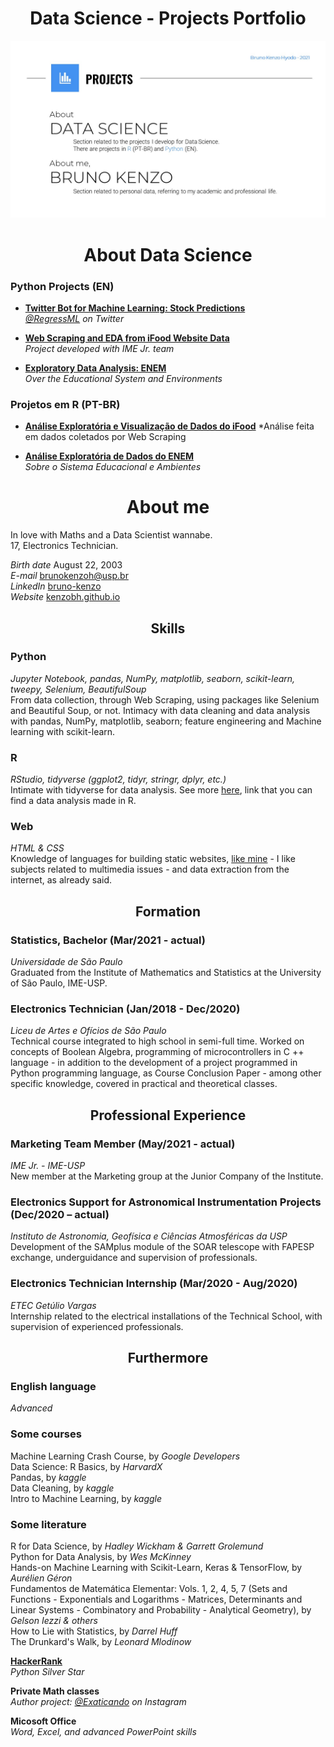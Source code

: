 <h1 align="center">Data Science - Projects Portfolio</h1>

![](https://github.com/KenzoBH/Data-Science/blob/main/Images/github-main-wallpaper.jpg)

<h1 align="center">About Data Science</h1>

### **Python Projects (EN)**
  - [**Twitter Bot for Machine Learning: Stock Predictions**](https://github.com/KenzoBH/Regress-Twitter-Bot)   
  *[@RegressML](https://twitter.com/RegressML) on Twitter*
  
  - [**Web Scraping and EDA from iFood Website Data**](https://github.com/KenzoBH/Web-Scraping-and-EDA-iFood)    
  *Project developed with IME Jr. team*
  
  - [**Exploratory Data Analysis: ENEM**](https://github.com/KenzoBH/Data-Science/blob/main/ENEM_Python/ENEM_by_school_EDA_Python.ipynb)   
  *Over the Educational System and Environments*   
  
  

### **Projetos em R (PT-BR)**
  - [**Análise Exploratória e Visualização de Dados do iFood**](https://github.com/KenzoBH/Web-Scraping-and-EDA-iFood)
  *Análise feita em dados coletados por Web Scraping  

  - [**Análise Exploratória de Dados do ENEM**](https://github.com/KenzoBH/Data-Science/blob/main/ENEM_R/ENEM_R.md)   
  *Sobre o Sistema Educacional e Ambientes*


<h1 align="center">About me</h1>

In love with Maths and a Data Scientist wannabe.   
17, Electronics Technician.

*Birth date* August 22, 2003  
*E-mail*
<a href="mailto:brunokenzoh@usp.br" class="email">brunokenzoh@usp.br</a>   
*LinkedIn* [bruno-kenzo](https://www.linkedin.com/in/bruno-kenzo/)   
*Website* [kenzobh.github.io](https://kenzobh.github.io/index.html)

<h2 align="center">Skills</h2>

### **Python**   
*Jupyter Notebook, pandas, NumPy, matplotlib, seaborn, scikit-learn, tweepy, Selenium, BeautifulSoup*   
From data collection, through Web Scraping, using packages like Selenium and Beautiful Soup, or not. Intimacy with data cleaning and data analysis with pandas, NumPy, matplotlib, seaborn; feature engineering and Machine learning with scikit-learn.

### **R**   
*RStudio, tidyverse (ggplot2, tidyr, stringr, dplyr, etc.)*   
Intimate with tidyverse for data analysis. See more [here](https://github.com/KenzoBH/Data-Science/blob/main/ENEM_Python/ENEM_by_school_EDA_Python.ipynb), link that you can find a data analysis made in R.

### **Web**   
*HTML & CSS*   
Knowledge of languages for building static websites, [like mine](https://kenzobh.github.io/index.html) - I like subjects related to multimedia issues - and data extraction from the internet, as already said.


<h2 align="center">Formation</h2>

### **Statistics, Bachelor** (Mar/2021 - actual)   
*Universidade de São Paulo*   
Graduated from the Institute of Mathematics and Statistics at the University of São Paulo, IME-USP.

### **Electronics Technician** (Jan/2018 - Dec/2020)  
*Liceu de Artes e Ofícios de São Paulo*  
Technical course integrated to high school in semi-full time.
Worked on concepts of Boolean Algebra, programming of microcontrollers in C ++ language - in addition to the development of a project programmed in Python programming language, as Course Conclusion Paper - among other specific knowledge, covered in practical and theoretical classes.


<h2 align="center">Professional Experience</h2>

### **Marketing Team Member** (May/2021 - actual)   
*IME Jr. - IME-USP*   
New member at the Marketing group at the Junior Company of the Institute.

### **Electronics Support for Astronomical Instrumentation Projects** (Dec/2020 – actual)  
*Instituto de Astronomia, Geofísica e Ciências Atmosféricas da USP*  
Development of the SAMplus module of the SOAR telescope with FAPESP exchange, underguidance and supervision of professionals.

### **Electronics Technician Internship** (Mar/2020 - Aug/2020)  
*ETEC Getúlio Vargas*  
Internship related to the electrical installations of the Technical School, with supervision of experienced professionals.


<h2 align="center">Furthermore</h2>

### **English language**  
*Advanced*

### **Some courses**   
Machine Learning Crash Course, by *Google Developers*   
Data Science: R Basics, by *HarvardX*   
Pandas, by *kaggle*   
Data Cleaning, by *kaggle*   
Intro to Machine Learning, by *kaggle*

### **Some literature**   
R for Data Science, by *Hadley Wickham & Garrett Grolemund*   
Python for Data Analysis, by *Wes McKinney*   
Hands-on Machine Learning with Scikit-Learn, Keras & TensorFlow, by *Aurélien Géron*   
Fundamentos de Matemática Elementar: Vols. 1, 2, 4, 5, 7 (Sets and Functions - Exponentials and Logarithms - Matrices, Determinants and Linear Systems - Combinatory and Probability - Analytical Geometry), by *Gelson Iezzi & others*   
How to Lie with Statistics, by *Darrel Huff*   
The Drunkard's Walk, by *Leonard Mlodinow*

[**HackerRank**](https://www.hackerrank.com/brunokenzoh)  
*Python Silver Star*

**Private Math classes**   
*Author project: [@Exaticando](https://www.instagram.com/exaticando/) on Instagram*

**Micosoft Office**   
*Word, Excel, and advanced PowerPoint skills*   
